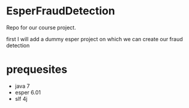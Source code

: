 # EsperFraudDetection
Repo for our course project.


first I will add a dummy esper project on which we can create our fraud detection



# prequesites

- java 7
- esper 6.01
- slf 4j
